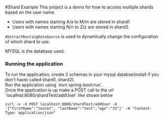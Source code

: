 #Shard Example
This project is a demo for how to access multiple shards based on the user name.
- Users with names starting A/a to M/m are stored in shard1
- Users with names starting N/n to Z/z are stored in shard2.<br>

`AbstractRoutingDataSource` is used to dynamically change the configuration of which shard to use.<br>

MYSQL is the database used.

<h3>Running the application</h3>
To run the application, create 2 schemas in your mysql databse(install if you don't have) called shard1, shard2).<bR>
Run the application using `mvn spring-boot:run`.<br>
Once the application is up make a POST call to the url `localhist:8080/shardTest/addUser` like shown below

```concept
curl -v -X POST localhost:8080/shardTest/addUser -d '{"firstName":"tester", "lastName":"test","age":"33"}' -H "Content-Type: application/json"
``` 

